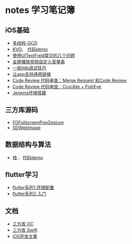 # notes 学习笔记簿

## iOS基础

+ [多线程-GCD](https://github.com/AllenSWB/notes/blob/master/docs/multithreading_GCD.md)
+ [KVO](https://github.com/AllenSWB/notes/blob/master/docs/KVO.md)、 [代码demo](https://github.com/AllenSWB/notes/blob/master/code/UcarShareDemo/)
+ [使用UITextField常见的几个问题](https://github.com/AllenSWB/notes/blob/master/docs/%E4%BD%BF%E7%94%A8UITextField%E5%B8%B8%E8%A7%81%E7%9A%84%E5%87%A0%E4%B8%AA%E9%97%AE%E9%A2%98.md)
+ [全屏播放视频自定义音量条](https://github.com/AllenSWB/notes/blob/master/docs/ucar_volume.md)
+ [一些lldb调试技巧](https://github.com/AllenSWB/notes/blob/master/docs/%E4%B8%80%E4%BA%9Blldb%E8%B0%83%E8%AF%95%E6%8A%80%E5%B7%A7.md)
+ [让app支持通用链接](https://github.com/AllenSWB/notes/blob/master/docs/%E9%80%9A%E7%94%A8%E9%93%BE%E6%8E%A5.md)
+ [Code Review 代码审查：Merge Request 和Code Review](https://github.com/AllenSWB/notes/blob/master/docs/mergerequest.md)
+ [Code Review 代码审查：Crucible + FishEye](https://github.com/AllenSWB/notes/blob/master/docs/Crucible.md)
+ [Jenkins环境搭建](https://github.com/AllenSWB/notes/blob/master/docs/Jenkins%E7%8E%AF%E5%A2%83%E6%90%AD%E5%BB%BA.html)

## 三方库源码

+ [FDFullscreenPopGesture](https://github.com/AllenSWB/notes/blob/master/docs/FDFullscreenPopGesture.md)
+ [SDWebImage](https://github.com/AllenSWB/notes/blob/master/docs/SDWebImage.md)

## 数据结构与算法

+ [栈](https://github.com/AllenSWB/notes/blob/master/docs/%E6%A0%88.md) 、[代码demo](https://github.com/AllenSWB/notes/tree/master/code/StackDemo)

## flutter学习

+ [flutter系列1.环境配置](https://github.com/AllenSWB/notes/blob/master/docs/flutter%E7%B3%BB%E5%88%971.%E7%8E%AF%E5%A2%83%E9%85%8D%E7%BD%AE.md)
+ [flutter系列2.入门](https://github.com/AllenSWB/notes/blob/master/docs/flutter%E7%B3%BB%E5%88%972.%E5%85%A5%E9%97%A8.md)

## 文档

+ [三方库 OC](https://github.com/AllenSWB/notes/blob/master/docs/third_party_library_OC.md)
+ [三方库 Swift](https://github.com/AllenSWB/notes/blob/master/docs/third_party_library_Swift.md)
+ [iOS开发文章](https://github.com/AllenSWB/notes/blob/master/docs/articles.md)
